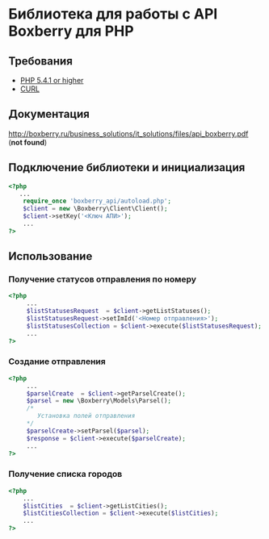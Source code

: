 # Библиотека для работы с API Boxberry для PHP #

## Требования ##
* [PHP 5.4.1 or higher](http://www.php.net/)
* [CURL](http://php.net/manual/ru/book.curl.php)

## Документация ##
http://boxberry.ru/business_solutions/it_solutions/files/api_boxberry.pdf (**not found**)

## Подключение библиотеки и инициализация ##
```php
<?php
   ...
    require_once 'boxberry_api/autoload.php';
    $client = new \Boxberry\Client\Client();
    $client->setKey('<Ключ АПИ>');
    ...
?>
```
## Использование ##

### Получение статусов отправления по номеру ###
```php
<?php
     ...
     $listStatusesRequest  = $client->getListStatuses();
     $listStatusesRequest->setImId('<Номер отправления>');
     $listStatusesCollection = $client->execute($listStatusesRequest);
     ...
?>
```
### Создание отправления ###
```php
<?php
     ...
     $parselCreate  = $client->getParselCreate();
     $parsel = new \Boxberry\Models\Parsel();
     /*
        Установка полей отправления
     */
     $parselCreate->setParsel($parsel);
     $response = $client->execute($parselCreate);
     ...
?>
```
### Получение списка городов ###
```php
<?php
    ...
    $listCities  = $client->getListCities();
    $listCitiesCollection = $client->execute($listCities);
    ...
?>
```
